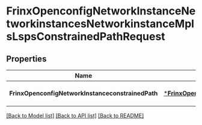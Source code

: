 # FrinxOpenconfigNetworkInstanceNetworkinstancesNetworkinstanceMplsLspsConstrainedPathRequest

## Properties
Name | Type | Description | Notes
------------ | ------------- | ------------- | -------------
**FrinxOpenconfigNetworkInstanceconstrainedPath** | [***FrinxOpenconfigNetworkInstanceNetworkinstancesNetworkinstanceMplsLspsConstrainedPath**](frinx.openconfig.network.instance.networkinstances.networkinstance.mpls.lsps.ConstrainedPath.md) |  | [optional] [default to null]

[[Back to Model list]](../README.md#documentation-for-models) [[Back to API list]](../README.md#documentation-for-api-endpoints) [[Back to README]](../README.md)


